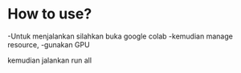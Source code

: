# How to use?
-Untuk menjalankan silahkan buka google colab 
-kemudian manage resource, 
-gunakan GPU

kemudian jalankan run all
